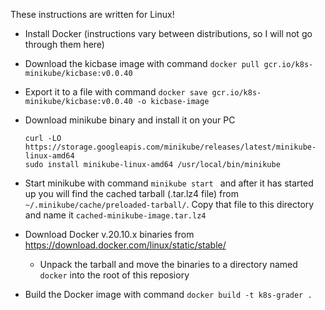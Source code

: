 These instructions are written for Linux!

- Install Docker (instructions vary between distributions, so I will not go through them here)
- Download the kicbase image with command `docker pull gcr.io/k8s-minikube/kicbase:v0.0.40`
- Export it to a file with command `docker save gcr.io/k8s-minikube/kicbase:v0.0.40 -o kicbase-image`
- Download minikube binary and install it on your PC

    ``` 
    curl -LO https://storage.googleapis.com/minikube/releases/latest/minikube-linux-amd64
    sudo install minikube-linux-amd64 /usr/local/bin/minikube 
    ``` 

- Start minikube with command `minikube start ` and after it has started up you will find the
  cached tarball (.tar.lz4 file) from `~/.minikube/cache/preloaded-tarball/`. Copy that file
  to this directory and name it `cached-minikube-image.tar.lz4`
- Download Docker v.20.10.x binaries from https://download.docker.com/linux/static/stable/
    - Unpack the tarball and move the binaries to a directory named `docker` into the root of this reposiory
- Build the Docker image with command `docker build -t k8s-grader .` 

